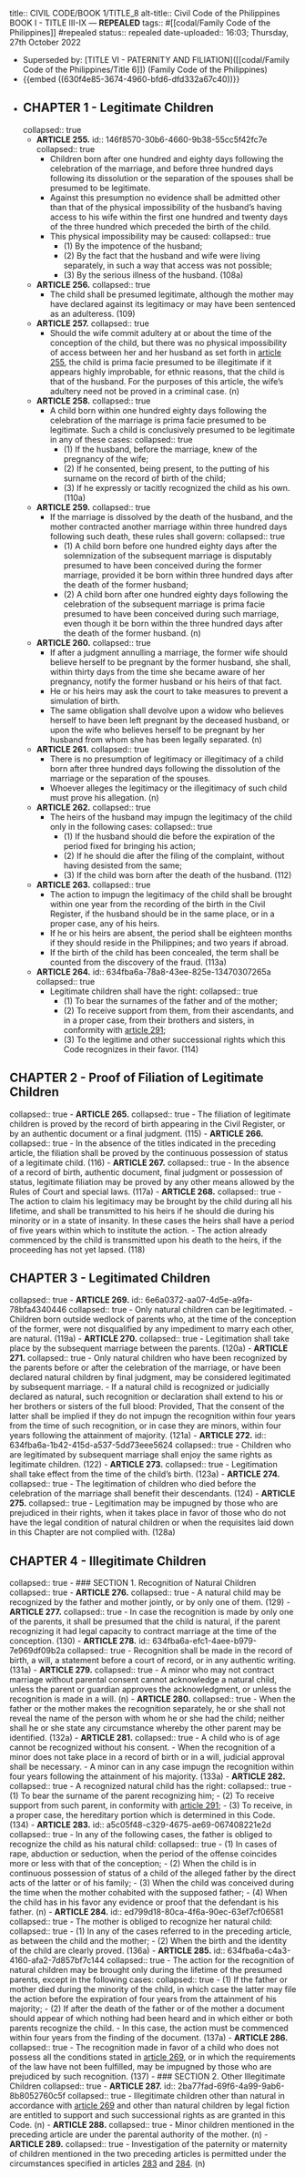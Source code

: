 title:: CIVIL CODE/BOOK 1/TITLE_8
alt-title:: Civil Code of the Philippines BOOK I - TITLE III-IX —  **REPEALED**
tags:: #[[codal/Family Code of the Philippines]] #repealed
status:: repealed
date-uploaded:: 16:03; Thursday, 27th October 2022

- Superseded by: [TITLE VI - PATERNITY AND FILIATION]([[codal/Family Code of the Philippines/Title 6]]) (Family Code of the Philippines)
- {{embed ((630f4e85-3674-4960-bfd6-dfd332a67c40))}}
- ## CHAPTER 1 - Legitimate Children
  collapsed:: true
	- **ARTICLE 255.**
	  id:: 146f8570-30b6-4660-9b38-55cc5f42fc7e
	  collapsed:: true
		- Children born after one hundred and eighty days following the celebration of the marriage, and before three hundred days following its dissolution or the separation of the spouses shall be presumed to be legitimate.
		- Against this presumption no evidence shall be admitted other than that of the physical impossibility of the husband’s having access to his wife within the first one hundred and twenty days of the three hundred which preceded the birth of the child.
		- This physical impossibility may be caused:
		  collapsed:: true
			- (1) By the impotence of the husband;
			- (2) By the fact that the husband and wife were living separately, in such a way that access was not possible;
			- (3) By the serious illness of the husband. (108a)
	- **ARTICLE 256.**
	  collapsed:: true
		- The child shall be presumed legitimate, although the mother may have declared against its legitimacy or may have been sentenced as an adulteress. (109)
	- **ARTICLE 257.**
	  collapsed:: true
		- Should the wife commit adultery at or about the time of the conception of the child, but there was no physical impossibility of access between her and her husband as set forth in [article 255](((146f8570-30b6-4660-9b38-55cc5f42fc7e))), the child is prima facie presumed to be illegitimate if it appears highly improbable, for ethnic reasons, that the child is that of the husband. For the purposes of this article, the wife’s adultery need not be proved in a criminal case. (n)
	- **ARTICLE 258.**
	  collapsed:: true
		- A child born within one hundred eighty days following the celebration of the marriage is prima facie presumed to be legitimate. Such a child is conclusively presumed to be legitimate in any of these cases:
		  collapsed:: true
			- (1) If the husband, before the marriage, knew of the pregnancy of the wife;
			- (2) If he consented, being present, to the putting of his surname on the record of birth of the child;
			- (3) If he expressly or tacitly recognized the child as his own. (110a)
	- **ARTICLE 259.**
	  collapsed:: true
		- If the marriage is dissolved by the death of the husband, and the mother contracted another marriage within three hundred days following such death, these rules shall govern:
		  collapsed:: true
			- (1) A child born before one hundred eighty days after the solemnization of the subsequent marriage is disputably presumed to have been conceived during the former marriage, provided it be born within three hundred days after the death of the former husband;
			- (2) A child born after one hundred eighty days following the celebration of the subsequent marriage is prima facie presumed to have been conceived during such marriage, even though it be born within the three hundred days after the death of the former husband. (n)
	- **ARTICLE 260.**
	  collapsed:: true
		- If after a judgment annulling a marriage, the former wife should believe herself to be pregnant by the former husband, she shall, within thirty days from the time she became aware of her pregnancy, notify the former husband or his heirs of that fact.
		- He or his heirs may ask the court to take measures to prevent a simulation of birth.
		- The same obligation shall devolve upon a widow who believes herself to have been left pregnant by the deceased husband, or upon the wife who believes herself to be pregnant by her husband from whom she has been legally separated. (n)
	- **ARTICLE 261.**
	  collapsed:: true
		- There is no presumption of legitimacy or illegitimacy of a child born after three hundred days following the dissolution of the marriage or the separation of the spouses.
		- Whoever alleges the legitimacy or the illegitimacy of such child must prove his allegation. (n)
	- **ARTICLE 262.**
	  collapsed:: true
		- The heirs of the husband may impugn the legitimacy of the child only in the following cases:
		  collapsed:: true
			- (1) If the husband should die before the expiration of the period fixed for bringing his action;
			- (2) If he should die after the filing of the complaint, without having desisted from the same;
			- (3) If the child was born after the death of the husband. (112)
	- **ARTICLE 263.**
	  collapsed:: true
		- The action to impugn the legitimacy of the child shall be brought within one year from the recording of the birth in the Civil Register, if the husband should be in the same place, or in a proper case, any of his heirs.
		- If he or his heirs are absent, the period shall be eighteen months if they should reside in the Philippines; and two years if abroad.
		- If the birth of the child has been concealed, the term shall be counted from the discovery of the fraud. (113a)
	- **ARTICLE 264.**
	  id:: 634fba6a-78a8-43ee-825e-13470307265a
	  collapsed:: true
		- Legitimate children shall have the right:
		  collapsed:: true
			- (1) To bear the surnames of the father and of the mother;
			- (2) To receive support from them, from their ascendants, and in a proper case, from their brothers and sisters, in conformity with [article 291](((9394ae3c-6bc2-4f47-a973-8020c8e96b51)));
			- (3) To the legitime and other successional rights which this Code recognizes in their favor. (114)
## CHAPTER 2 - Proof of Filiation of Legitimate Children
collapsed:: true
	- **ARTICLE 265.**
	  collapsed:: true
		- The filiation of legitimate children is proved by the record of birth appearing in the Civil Register, or by an authentic document or a final judgment. (115)
	- **ARTICLE 266.**
	  collapsed:: true
		- In the absence of the titles indicated in the preceding article, the filiation shall be proved by the continuous possession of status of a legitimate child. (116)
	- **ARTICLE 267.**
	  collapsed:: true
		- In the absence of a record of birth, authentic document, final judgment or possession of status, legitimate filiation may be proved by any other means allowed by the Rules of Court and special laws. (117a)
	- **ARTICLE 268.**
	  collapsed:: true
		- The action to claim his legitimacy may be brought by the child during all his lifetime, and shall be transmitted to his heirs if he should die during his minority or in a state of insanity. In these cases the heirs shall have a period of five years within which to institute the action.
		- The action already commenced by the child is transmitted upon his death to the heirs, if the proceeding has not yet lapsed. (118)
## CHAPTER 3 - Legitimated Children
collapsed:: true
	- **ARTICLE 269.**
	  id:: 6e6a0372-aa07-4d5e-a9fa-78bfa4340446
	  collapsed:: true
		- Only natural children can be legitimated.
		- Children born outside wedlock of parents who, at the time of the conception of the former, were not disqualified by any impediment to marry each other, are natural. (119a)
	- **ARTICLE 270.**
	  collapsed:: true
		- Legitimation shall take place by the subsequent marriage between the parents. (120a)
	- **ARTICLE 271.**
	  collapsed:: true
		- Only natural children who have been recognized by the parents before or after the celebration of the marriage, or have been declared natural children by final judgment, may be considered legitimated by subsequent marriage.
		- If a natural child is recognized or judicially declared as natural, such recognition or declaration shall extend to his or her brothers or sisters of the full blood: Provided, That the consent of the latter shall be implied if they do not impugn the recognition within four years from the time of such recognition, or in case they are minors, within four years following the attainment of majority. (121a)
	- **ARTICLE 272.**
	  id:: 634fba6a-1b42-415d-a537-5dd73eee5624
	  collapsed:: true
		- Children who are legitimated by subsequent marriage shall enjoy the same rights as legitimate children. (122)
	- **ARTICLE 273.**
	  collapsed:: true
		- Legitimation shall take effect from the time of the child’s birth. (123a)
	- **ARTICLE 274.**
	  collapsed:: true
		- The legitimation of children who died before the celebration of the marriage shall benefit their descendants. (124)
	- **ARTICLE 275.**
	  collapsed:: true
		- Legitimation may be impugned by those who are prejudiced in their rights, when it takes place in favor of those who do not have the legal condition of natural children or when the requisites laid down in this Chapter are not complied with. (128a)
## CHAPTER 4 - Illegitimate Children
collapsed:: true
	- ### SECTION 1. Recognition of Natural Children
	  collapsed:: true
		- **ARTICLE 276.**
		  collapsed:: true
			- A natural child may be recognized by the father and mother jointly, or by only one of them. (129)
		- **ARTICLE 277.**
		  collapsed:: true
			- In case the recognition is made by only one of the parents, it shall be presumed that the child is natural, if the parent recognizing it had legal capacity to contract marriage at the time of the conception. (130)
		- **ARTICLE 278.**
		  id:: 634fba6a-efc1-4aee-b979-7e969df09b2a
		  collapsed:: true
			- Recognition shall be made in the record of birth, a will, a statement before a court of record, or in any authentic writing. (131a)
		- **ARTICLE 279.**
		  collapsed:: true
			- A minor who may not contract marriage without parental consent cannot acknowledge a natural child, unless the parent or guardian approves the acknowledgment, or unless the recognition is made in a will. (n)
		- **ARTICLE 280.**
		  collapsed:: true
			- When the father or the mother makes the recognition separately, he or she shall not reveal the name of the person with whom he or she had the child; neither shall he or she state any circumstance whereby the other parent may be identified. (132a)
		- **ARTICLE 281.**
		  collapsed:: true
			- A child who is of age cannot be recognized without his consent.
			- When the recognition of a minor does not take place in a record of birth or in a will, judicial approval shall be necessary.
			- A minor can in any case impugn the recognition within four years following the attainment of his majority. (133a)
		- **ARTICLE 282.**
		  collapsed:: true
			- A recognized natural child has the right:
			  collapsed:: true
				- (1) To bear the surname of the parent recognizing him;
				- (2) To receive support from such parent, in conformity with [article 291](((9394ae3c-6bc2-4f47-a973-8020c8e96b51)));
				- (3) To receive, in a proper case, the hereditary portion which is determined in this Code. (134)
		- **ARTICLE 283.**
		  id:: a5c05f48-c329-4675-ae69-067408221e2d
		  collapsed:: true
			- In any of the following cases, the father is obliged to recognize the child as his natural child:
			  collapsed:: true
				- (1) In cases of rape, abduction or seduction, when the period of the offense coincides more or less with that of the conception;
				- (2) When the child is in continuous possession of status of a child of the alleged father by the direct acts of the latter or of his family;
				- (3) When the child was conceived during the time when the mother cohabited with the supposed father;
				- (4) When the child has in his favor any evidence or proof that the defendant is his father. (n)
		- **ARTICLE 284.**
		  id:: ed799d18-80ca-4f6a-90ec-63ef7cf06581
		  collapsed:: true
			- The mother is obliged to recognize her natural child:
			  collapsed:: true
				- (1) In any of the cases referred to in the preceding article, as between the child and the mother;
				- (2) When the birth and the identity of the child are clearly proved. (136a)
		- **ARTICLE 285.**
		  id:: 634fba6a-c4a3-4160-afa2-7d857bf7c144
		  collapsed:: true
			- The action for the recognition of natural children may be brought only during the lifetime of the presumed parents, except in the following cases:
			  collapsed:: true
				- (1) If the father or mother died during the minority of the child, in which case the latter may file the action before the expiration of four years from the attainment of his majority;
				- (2) If after the death of the father or of the mother a document should appear of which nothing had been heard and in which either or both parents recognize the child.
			- In this case, the action must be commenced within four years from the finding of the document. (137a)
		- **ARTICLE 286.**
		  collapsed:: true
			- The recognition made in favor of a child who does not possess all the conditions stated in [article 269](((6e6a0372-aa07-4d5e-a9fa-78bfa4340446))), or in which the requirements of the law have not been fulfilled, may be impugned by those who are prejudiced by such recognition. (137)
	- ### SECTION 2. Other Illegitimate Children
	  collapsed:: true
		- **ARTICLE 287.**
		  id:: 2ba77fad-69f6-4a99-9ab6-8b8052760c5f
		  collapsed:: true
			- Illegitimate children other than natural in accordance with [article 269](((6e6a0372-aa07-4d5e-a9fa-78bfa4340446))) and other than natural children by legal fiction are entitled to support and such successional rights as are granted in this Code. (n)
		- **ARTICLE 288.**
		  collapsed:: true
			- Minor children mentioned in the preceding article are under the parental authority of the mother. (n)
		- **ARTICLE 289.**
		  collapsed:: true
			- Investigation of the paternity or maternity of children mentioned in the two preceding articles is permitted under the circumstances specified in articles [283](((a5c05f48-c329-4675-ae69-067408221e2d))) and [284](((ed799d18-80ca-4f6a-90ec-63ef7cf06581))). (n)